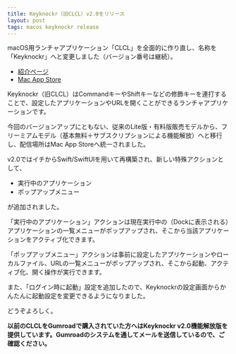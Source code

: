 ```yaml
---
title: Keyknockr（旧CLCL）v2.0をリリース
layout: post
tags: macos keyknockr release
---
```


macOS用ランチャアプリケーション「CLCL」を全面的に作り直し、名称を「Keyknockr」へと変更しました（バージョン番号は継続）。

- [紹介ページ](/mac/keyknockr/)
- [Mac App Store](https://apps.apple.com/jp/app/keyknockr/id6478761835?mt=12)

Keyknockr（旧CLCL）はCommandキーやShiftキーなどの修飾キーを連打することで、設定したアプリケーションやURLを開くことができるランチャアプリケーションです。

今回のバージョンアップにともない、従来のLite版・有料版販売モデルから、フリーミアムモデル（基本無料＋サブスクリプションによる機能解放）へと移行し、配信場所はMac App Storeへ統一されました。

v2.0ではイチからSwift/SwiftUIを用いて再構築され、新しい特殊アクションとして、

- 実行中のアプリケーション
- ポップアップメニュー

が追加されました。

「実行中のアプリケーション」アクションは現在実行中の（Dockに表示される）アプリケーションの一覧メニューがポップアップされ、そこから当該アプリケーションをアクティブ化できます。

「ポップアップメニュー」アクションは事前に設定したアプリケーションやローカルファイル、URLの一覧メニューがポップアップされ、そこから起動、アクティブ化、開く操作が実行できます。

また、「ログイン時に起動」設定を追加したので、Keyknockrの設定画面からかんたんに起動設定を変更できるようになりました。

どうぞよろしく。

**以前のCLCLをGumroadで購入されていた方へはKeyknockr v2.0機能解放版を提供しています。Gumroadのシステムを通してメールを送信しているので、ご確認ください。**